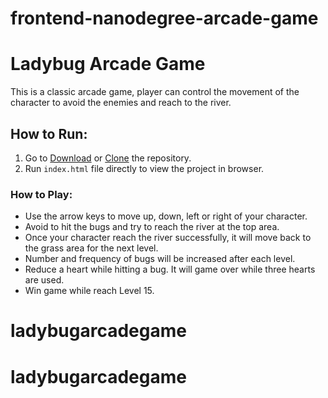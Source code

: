 frontend-nanodegree-arcade-game
===============================

# Ladybug Arcade Game
This is a classic arcade game, player can control the movement of the character to avoid the enemies and reach to the river.

## How to Run:
1. Go to [Download](https://github.com/linclsdy/ladybugarcadegame/archive/master.zip) or [Clone](https://github.com/linclsdy/ladybugarcadegame.git) the repository.
2. Run `index.html` file directly to view the project in browser.


### How to Play:

* Use the arrow keys to move up, down, left or right of your character.
* Avoid to hit the bugs and try to reach the river at the top area.
* Once your character reach the river successfully, it will move back to the grass area for the next level.
* Number and frequency of bugs will be increased after each level.
* Reduce a heart while hitting a bug. It will game over while three hearts are used.
* Win game while reach Level 15.

# ladybugarcadegame
# ladybugarcadegame
